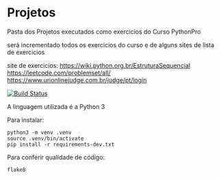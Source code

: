 # Projetos

Pasta dos Projetos executados como exercicios do Curso PythonPro

será incrementado todos os exercicios do curso e de alguns sites de lista de exercicios

site de exercicios:
 https://wiki.python.org.br/EstruturaSequencial
 https://leetcode.com/problemset/all/
 https://www.urionlinejudge.com.br/judge/pt/login
 
 [![Build Status](https://travis-ci.org/atiladalan/Projetos.svg?branch=master)](https://travis-ci.org/atiladalan/Projetos)
 
A linguagem utilizada é a Python 3

Para instalar:

```console
python3 -m venv .venv
source .venv/bin/activate
pip install -r requirements-dev.txt
```

Para conferir qualidade de código:

```console
flake8

```

 
  